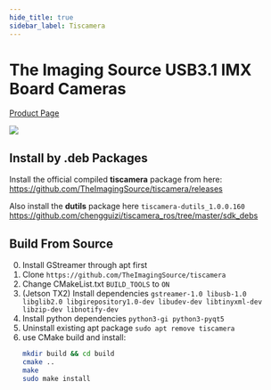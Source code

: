 ```yaml
---
hide_title: true
sidebar_label: Tiscamera
---
```



# The Imaging Source USB3.1 IMX Board Cameras

[Product Page](https://www.theimagingsource.com/products/board-cameras/usb-3.1-monochrome/)

![](https://s1.www.theimagingsource.com/application-1.5825.43292/img/hero/default/products/board_cameras/usb_31_monochrome.png)

## Install by .deb Packages
Install the official compiled **tiscamera** package from here: https://github.com/TheImagingSource/tiscamera/releases

Also install the **dutils** package here `tiscamera-dutils_1.0.0.160`
https://github.com/chengguizi/tiscamera_ros/tree/master/sdk_debs

## Build From Source
0. Install GStreamer through apt first
1. Clone `https://github.com/TheImagingSource/tiscamera`
2. Change CMakeList.txt `BUILD_TOOLS` to `ON`
3. (Jetson TX2) Install dependencies `gstreamer-1.0 libusb-1.0 libglib2.0 libgirepository1.0-dev libudev-dev libtinyxml-dev libzip-dev libnotify-dev`
4. Install python dependencies `python3-gi python3-pyqt5`
5. Uninstall existing apt package `sudo apt remove tiscamera`
6. use CMake build and install:
    ``` bash
    mkdir build && cd build
    cmake ..
    make
    sudo make install
    ```
